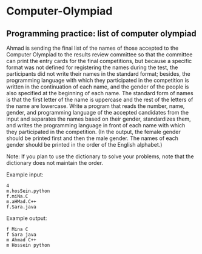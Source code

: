 # Computer-Olympiad
## Programming practice: list of computer olympiad

Ahmad is sending the final list of the names of those accepted to the Computer Olympiad to the results review committee so that the committee can print the entry cards for the final competitions, but because a specific format was not defined for registering the names during the test, the participants did not write their names in the standard format; besides, the programming language with which they participated in the competition is written in the continuation of each name, and the gender of the people is also specified at the beginning of each name. The standard form of names is that the first letter of the name is uppercase and the rest of the letters of the name are lowercase. 
Write a program that reads the number, name, gender, and programming language of the accepted candidates from the input and separates the names based on their gender, standardizes them, and writes the programming language in front of each name with which they participated in the competition. (In the output, the female gender should be printed first and then the male gender. The names of each gender should be printed in the order of the English alphabet.)

Note: If you plan to use the dictionary to solve your problems, note that the dictionary does not maintain the order.

Example input:
```
4  
m.hosSein.python  
f.miNa.C  
m.aHMad.C++  
f.Sara.java
```
Example output:
```
f Mina C  
f Sara java  
m Ahmad C++  
m Hossein python
```
